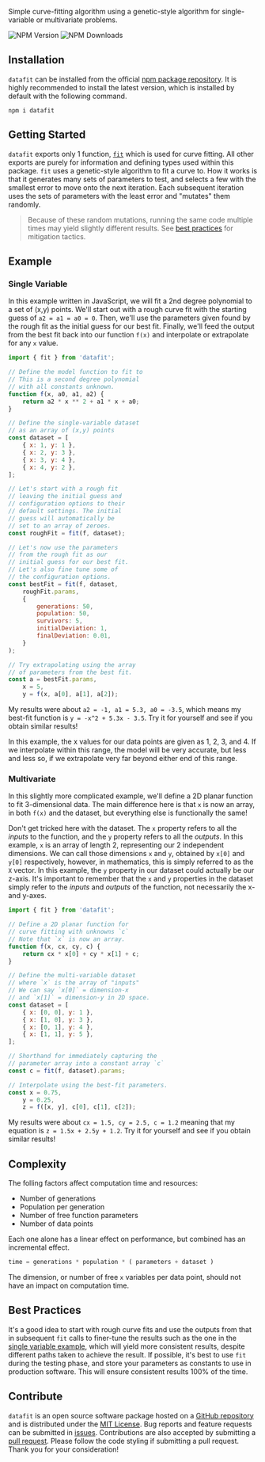 Simple curve-fitting algorithm using a genetic-style algorithm for single-variable or multivariate problems.

![NPM Version](https://img.shields.io/npm/v/datafit)
![NPM Downloads](https://img.shields.io/npm/dt/datafit)

## Installation

`datafit` can be installed from the official [npm package repository](https://www.npmjs.com/package/datafit). It is highly recommended to install the latest version, which is installed by default with the following command.

```shell
npm i datafit
```

## Getting Started

`datafit` exports only 1 function, [`fit`](https://npm.nicfv.com/datafit/functions/fit-1.html) which is used for curve fitting. All other exports are purely for information and defining types used within this package. `fit` uses a genetic-style algorithm to fit a curve to. How it works is that it generates many sets of parameters to test, and selects a few with the smallest error to move onto the next iteration. Each subsequent iteration uses the sets of parameters with the least error and "mutates" them randomly.

> Because of these random mutations, running the same code multiple times may yield slightly different results. See [best practices](#best-practices) for mitigation tactics.

## Example

### Single Variable

In this example written in JavaScript, we will fit a 2nd degree polynomial to a set of (x,y) points. We'll start out with a rough curve fit with the starting guess of `a2 = a1 = a0 = 0`. Then, we'll use the parameters given found by the rough fit as the initial guess for our best fit. Finally, we'll feed the output from the best fit back into our function `f(x)` and interpolate or extrapolate for any `x` value.

```js
import { fit } from 'datafit';

// Define the model function to fit to
// This is a second degree polynomial
// with all constants unknown.
function f(x, a0, a1, a2) {
    return a2 * x ** 2 + a1 * x + a0;
}

// Define the single-variable dataset
// as an array of (x,y) points
const dataset = [
    { x: 1, y: 1 },
    { x: 2, y: 3 },
    { x: 3, y: 4 },
    { x: 4, y: 2 },
];

// Let's start with a rough fit
// leaving the initial guess and
// configuration options to their
// default settings. The initial
// guess will automatically be
// set to an array of zeroes.
const roughFit = fit(f, dataset);

// Let's now use the parameters
// from the rough fit as our
// initial guess for our best fit.
// Let's also fine tune some of
// the configuration options.
const bestFit = fit(f, dataset,
    roughFit.params,
    {
        generations: 50,
        population: 50,
        survivors: 5,
        initialDeviation: 1,
        finalDeviation: 0.01,
    }
);

// Try extrapolating using the array
// of parameters from the best fit. 
const a = bestFit.params,
    x = 5,
    y = f(x, a[0], a[1], a[2]);
```

My results were about `a2 = -1, a1 = 5.3, a0 = -3.5`, which means my best-fit function is `y = -x^2 + 5.3x - 3.5`. Try it for yourself and see if you obtain similar results!

In this example, the x values for our data points are given as 1, 2, 3, and 4. If we interpolate within this range, the model will be very accurate, but less and less so, if we extrapolate very far beyond either end of this range.

### Multivariate

In this slightly more complicated example, we'll define a 2D planar function to fit 3-dimensional data. The main difference here is that `x` is now an array, in both `f(x)` and the dataset, but everything else is functionally the same!

Don't get tricked here with the dataset. The `x` property refers to all the *inputs* to the function, and the `y` property refers to all the *outputs*. In this example, `x` is an array of length 2, representing our 2 independent dimensions. We can call those dimensions `x` and `y`, obtained by `x[0]` and `y[0]` respectively, however, in mathematics, this is simply referred to as the `X` vector. In this example, the `y` property in our dataset could actually be our z-axis. It's important to remember that the `x` and `y` properties in the dataset simply refer to the *inputs* and *outputs* of the function, not necessarily the x- and y-axes.

```js
import { fit } from 'datafit';

// Define a 2D planar function for
// curve fitting with unknowns `c`
// Note that `x` is now an array.
function f(x, cx, cy, c) {
    return cx * x[0] + cy * x[1] + c;
}

// Define the multi-variable dataset
// where `x` is the array of "inputs"
// We can say `x[0]` = dimension-x
// and `x[1]` = dimension-y in 2D space.
const dataset = [
    { x: [0, 0], y: 1 },
    { x: [1, 0], y: 3 },
    { x: [0, 1], y: 4 },
    { x: [1, 1], y: 5 },
];

// Shorthand for immediately capturing the
// parameter array into a constant array `c`
const c = fit(f, dataset).params;

// Interpolate using the best-fit parameters.
const x = 0.75,
    y = 0.25,
    z = f([x, y], c[0], c[1], c[2]);
```

My results were about `cx = 1.5, cy = 2.5, c = 1.2` meaning that my equation is `z = 1.5x + 2.5y + 1.2`. Try it for yourself and see if you obtain similar results!

## Complexity

The folling factors affect computation time and resources:

- Number of generations
- Population per generation
- Number of free function parameters
- Number of data points

Each one alone has a linear effect on performance, but combined has an incremental effect.

```js
time = generations * population * ( parameters + dataset )
```

The dimension, or number of free `x` variables per data point, should not have an impact on computation time.

## Best Practices

It's a good idea to start with rough curve fits and use the outputs from that in subsequent `fit` calls to finer-tune the results such as the one in the [single variable example](#single-variable), which will yield more consistent results, despite different paths taken to achieve the result. If possible, it's best to use `fit` during the testing phase, and store your parameters as constants to use in production software. This will ensure consistent results 100% of the time.

## Contribute

`datafit` is an open source software package hosted on a [GitHub repository](https://github.com/nicfv/npm) and is distributed under the [MIT License](https://raw.githubusercontent.com/nicfv/npm/main/LICENSE). Bug reports and feature requests can be submitted in [issues](https://github.com/nicfv/npm/issues). Contributions are also accepted by submitting a [pull request](https://github.com/nicfv/npm/pulls). Please follow the code styling if submitting a pull request. Thank you for your consideration!